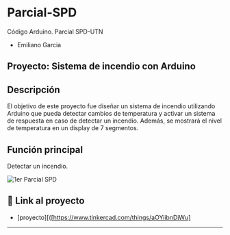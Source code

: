 # Parcial-SPD
Código Arduino. Parcial SPD-UTN

- Emiliano Garcia

## Proyecto: Sistema de incendio con Arduino

## Descripción
El objetivo de este proyecto fue diseñar un sistema de incendio utilizando Arduino que pueda detectar cambios de temperatura 
y activar un sistema de respuesta en caso de detectar un incendio. Además, se mostrará el nivel de temperatura en un display de 7 segmentos.
## Función principal
Detectar un incendio.

![1er Parcial SPD](https://github.com/EmiyG/Parcial-SPD/assets/123533958/820ef9be-9a4b-42bd-a552-8761ffbae487)


## :robot: Link al proyecto
- [proyecto][([https://www.tinkercad.com/things/aOYiibnDjWu]

---







